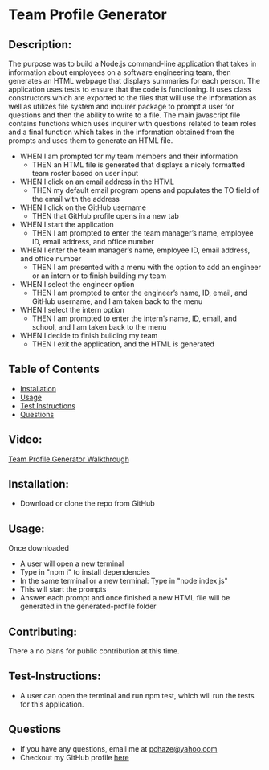 # Team Profile Generator

## Description: 
The purpose was to build a Node.js command-line application that takes in information about employees on a software engineering team, then generates an HTML webpage that displays summaries for each person. The application uses tests to ensure that the code is functioning. It uses class constructors which are exported to the files that will use the information as well as utilizes file system and inquirer package to prompt a user for questions and then the ability to write to a file. The main javascript file contains functions which uses inquirer with questions related to team roles and a final function which takes in the information obtained from the prompts and uses them to generate an HTML file. 

- WHEN I am prompted for my team members and their information
    - THEN an HTML file is generated that displays a nicely formatted team roster based on user input
- WHEN I click on an email address in the HTML
    - THEN my default email program opens and populates the TO field of the email with the address
- WHEN I click on the GitHub username
    - THEN that GitHub profile opens in a new tab
- WHEN I start the application
    - THEN I am prompted to enter the team manager’s name, employee ID, email address, and office number
- WHEN I enter the team manager’s name, employee ID, email address, and office number
    - THEN I am presented with a menu with the option to add an engineer or an intern or to finish building my team
- WHEN I select the engineer option
    - THEN I am prompted to enter the engineer’s name, ID, email, and GitHub username, and I am taken back to the menu
- WHEN I select the intern option
    - THEN I am prompted to enter the intern’s name, ID, email, and school, and I am taken back to the menu
- WHEN I decide to finish building my team
    - THEN I exit the application, and the HTML is generated


## Table of Contents
- [Installation](#Installation)
- [Usage](#Usage)
- [Test Instructions](#Test-Instructions)
- [Questions](#Questions)

## Video:
[Team Profile Generator Walkthrough](https://youtu.be/0v7I4lS20pQ)

## Installation: 
- Download or clone the repo from GitHub

## Usage: 
Once downloaded
- A user will open a new terminal
- Type in "npm i" to install dependencies
- In the same terminal or a new terminal: Type in "node index.js"
- This will start the prompts
- Answer each prompt and once finished a new HTML file will be generated in the generated-profile folder

## Contributing: 
  There a no plans for public contribution at this time.

## Test-Instructions: 
- A user can open the terminal and run npm test, which will run the tests for this application.

## Questions
- If you have any questions, email me at pchaze@yahoo.com
- Checkout my GitHub profile [here](https://github.com/PhalenH)

